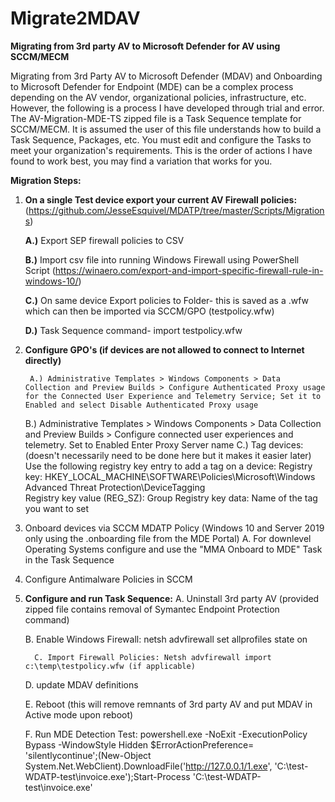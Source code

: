 # Migrate2MDAV
__Migrating from 3rd party AV to Microsoft Defender for AV using SCCM/MECM__

Migrating from 3rd Party AV to Microsoft Defender (MDAV) and Onboarding to Microsoft Defender for Endpoint (MDE) can be a complex process depending on the AV vendor, organizational policies, infrastructure, etc. However, the following is a process I have developed through trial and error. The AV-Migration-MDE-TS zipped file is a Task Sequence template for SCCM/MECM. It is assumed the user of this file understands how to build a Task Sequence, Packages, etc. You must edit and configure the Tasks to meet your organization's requirements. This is the order of actions I have found to work best, you may find a variation that works for you.

**Migration Steps:**
1. __On a single Test device export your current AV Firewall policies:__ (https://github.com/JesseEsquivel/MDATP/tree/master/Scripts/Migrations)

 	 **A.)** Export SEP firewall policies to CSV

 	 **B.)** Import csv file into running Windows Firewall using PowerShell Script (https://winaero.com/export-and-import-specific-firewall-rule-in-windows-10/)

	 **C.)** On same device Export policies to Folder- this is saved as a .wfw which can then be imported via SCCM/GPO (testpolicy.wfw)
	 
  	 **D.)** Task Sequence command- import testpolicy.wfw

2. __Configure GPO's (if devices are not allowed to connect to Internet directly)__

    	A.) Administrative Templates > Windows Components > Data Collection and Preview Builds > Configure Authenticated Proxy usage for the Connected User Experience and Telemetry Service; Set it to Enabled and select Disable Authenticated Proxy usage

   	 B.) Administrative Templates > Windows Components > Data Collection and Preview Builds > Configure connected user experiences and telemetry.
	    Set to Enabled
	    Enter Proxy Server name
    	C.) Tag devices: (doesn't necessarily need to be done here but it makes it easier later)
	Use the following registry key entry to add a tag on a device:
	Registry key: HKEY_LOCAL_MACHINE\SOFTWARE\Policies\Microsoft\Windows Advanced Threat Protection\DeviceTagging\
	Registry key value (REG_SZ): Group
	Registry key data: Name of the tag you want to set

3. Onboard devices via SCCM MDATP Policy (Windows 10 and Server 2019 only using the .onboarding file from the MDE Portal)
    A. For downlevel Operating Systems configure and use the "MMA Onboard to MDE" Task in the Task Sequence

4. Configure Antimalware Policies in SCCM

5. __Configure and run Task Sequence:__
   	 A. Uninstall 3rd party AV (provided zipped file contains removal of Symantec Endpoint Protection command)
	 
   	 B. Enable Windows Firewall: netsh advfirewall set allprofiles state on
	 
    	 C. Import Firewall Policies: Netsh advfirewall import c:\temp\testpolicy.wfw (if applicable)
	 
   	 D. update MDAV definitions
	 
   	 E. Reboot (this will remove remnants of 3rd party AV and put MDAV in Active mode upon reboot)
	 
   	 F. Run MDE Detection Test:
		powershell.exe -NoExit -ExecutionPolicy Bypass -WindowStyle Hidden $ErrorActionPreference= 'silentlycontinue';(New-Object System.Net.WebClient).DownloadFile('http://127.0.0.1/1.exe', 'C:\\test-WDATP-test\\invoice.exe');Start-Process 'C:\\test-WDATP-test\\invoice.exe'
